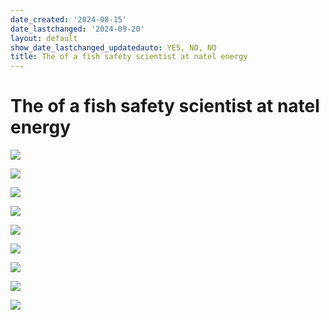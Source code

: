 ```yaml
---
date_created: '2024-08-15'
date_lastchanged: '2024-09-20'
layout: default
show_date_lastchanged_updatedauto: YES, NO, NO
title: The of a fish safety scientist at natel energy
---
```

# The of a fish safety scientist at natel energy
![](media/20240729-DJI_0745.jpg)

![](media/2024_Leon_whitesturgeon_retrieval.gif)

![](media/20240717-IMG_6697.jpg)

![](media/20240813-DSC04402.jpg)

![](media/20240729-DSC04046.jpg)

![](media/20240813-DSC04420.jpg)

![](media/20240726-DSC03623.jpg)

![](media/20240726-DSC03629.jpg)

![](media/cleanshot_2024-08-25-at-14-49-46@2x.png)